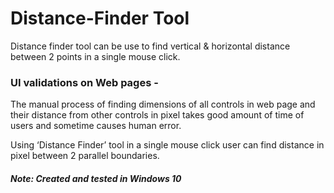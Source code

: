 # Distance-Finder Tool
Distance finder tool can be use to find vertical &amp; horizontal distance between 2 points in a single mouse click.

### UI validations on Web pages -
The manual process of finding dimensions of all controls in web page and their distance from other controls in pixel takes good amount of time of users and sometime causes human error.

Using ‘Distance Finder’ tool in a single mouse click user can find distance in pixel between 2 parallel boundaries.


##### Note: Created and tested in Windows 10
